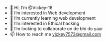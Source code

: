 - 👋 Hi, I’m @Vickey-18
- 👀 I’m interested in Web development
- 🌱 I’m currently learning web development
-  👀 I’m interested in Ethical hacking
- 💞️ I’m looking to collaborate on de bhi do yaar 
- 📫 How to reach me vickey7573@gmail.com

<!---
Vickey-18/Vickey-18 is a ✨ special ✨ repository because its `README.md` (this file) appears on your GitHub profile.
You can click the Preview link to take a look at your changes.
--->
